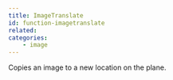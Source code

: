 ```yaml
---
title: ImageTranslate
id: function-imagetranslate
related:
categories:
    - image
---
```


Copies an image to a new location on the plane.